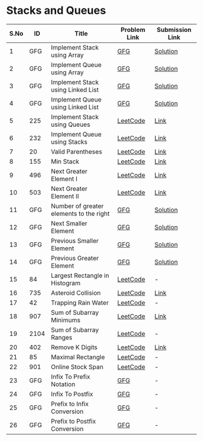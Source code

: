 # Stacks and Queues

| S.No | ID   | Title                                  | Problem Link | Submission Link |
|------|------|----------------------------------------|--------------|----------------|
| 1    | GFG  | Implement Stack using Array            | [GFG](https://www.geeksforgeeks.org/problems/implement-stack-using-array/1) | [Solution](./implement-stack-using-array.java) |
| 2    | GFG  | Implement Queue using Array            | [GFG](https://www.geeksforgeeks.org/problems/implement-queue-using-array/1) | [Solution](./implement-queue-using-array.java) |
| 3    | GFG  | Implement Stack using Linked List      | [GFG](https://www.geeksforgeeks.org/problems/implement-stack-using-linked-list/1) | [Solution](./implement-stack-using-linked-list.java) |
| 4    | GFG  | Implement Queue using Linked List      | [GFG](https://www.geeksforgeeks.org/problems/implement-queue-using-linked-list/1) | [Solution](./implement-queue-using-linked-list.java) |
| 5    | 225  | Implement Stack using Queues            | [LeetCode](https://leetcode.com/problems/implement-stack-using-queues/) | [Link](https://leetcode.com/submissions/detail/1792366719/) |
| 6    | 232  | Implement Queue using Stacks            | [LeetCode](https://leetcode.com/problems/implement-queue-using-stacks/) | [Link](https://leetcode.com/submissions/detail/1792392473/) |
| 7    | 20   | Valid Parentheses                      | [LeetCode](https://leetcode.com/problems/valid-parentheses/) | [Link](https://leetcode.com/submissions/detail/1791776303/) |
| 8    | 155  | Min Stack                              | [LeetCode](https://leetcode.com/problems/min-stack/) | [Link](https://leetcode.com/submissions/detail/1791873441/) |
| 9    | 496  | Next Greater Element I                | [LeetCode](https://leetcode.com/problems/next-greater-element-i/) | [Link](https://leetcode.com/submissions/detail/1795131652/) |
| 10   | 503  | Next Greater Element II               | [LeetCode](https://leetcode.com/problems/next-greater-element-ii/) | [Link](https://leetcode.com/submissions/detail/1795154589/) |
| 11   | GFG  | Number of greater elements to the right | [GFG](https://www.geeksforgeeks.org/problems/number-of-nges-to-the-right/1) | [Solution](./number-of-nges-to-the-right.java) |
| 12   | GFG  | Next Smaller Element                     | [GFG](https://www.geeksforgeeks.org/problems/immediate-smaller-element1142/1) | [Solution](./immediate-smaller-element.java) |
| 13   | GFG  | Previous Smaller Element                  | [GFG](https://www.geeksforgeeks.org/problems/previous-smaller-element/1) | [Solution](./previous-smaller-element.java) |
| 14   | GFG  | Previous Greater Element                  | [GFG](https://www.geeksforgeeks.org/problems/previous-greater-element/1) | [Solution](./previous-greater-element.java) |
| 15   | 84   | Largest Rectangle in Histogram            | [LeetCode](https://leetcode.com/problems/largest-rectangle-in-histogram/) | - |
| 16   | 735  | Asteroid Collision                       | [LeetCode](https://leetcode.com/problems/asteroid-collision/) | [Link](https://leetcode.com/submissions/detail/1797974037/) |
| 17   | 42   | Trapping Rain Water                      | [LeetCode](https://leetcode.com/problems/trapping-rain-water/) | - |
| 18   | 907  | Sum of Subarray Minimums                 | [LeetCode](https://leetcode.com/problems/sum-of-subarray-minimums/) | [Link](https://leetcode.com/submissions/detail/1798128602/) |
| 19   | 2104 | Sum of Subarray Ranges                    | [LeetCode](https://leetcode.com/problems/sum-of-subarray-ranges/) | - |
| 20   | 402  | Remove K Digits                           | [LeetCode](https://leetcode.com/problems/remove-k-digits/) | [Link](https://leetcode.com/submissions/detail/1798160408/) |
| 21   | 85   | Maximal Rectangle                         | [LeetCode](https://leetcode.com/problems/maximal-rectangle/) | - |
| 22   | 901  | Online Stock Span                          | [LeetCode](https://leetcode.com/problems/online-stock-span/) | - |
| 23   | GFG  | Infix To Prefix Notation                   | [GFG](https://www.geeksforgeeks.org/problems/infix-to-prefix-notation/1) | - |
| 24   | GFG  | Infix To Postfix                           | [GFG](https://www.geeksforgeeks.org/problems/infix-to-postfix-1587115620/1) | - |
| 25   | GFG  | Prefix to Infix Conversion                 | [GFG](https://www.geeksforgeeks.org/problems/prefix-to-infix-conversion/1) | - |
| 26   | GFG  | Prefix to Postfix Conversion               | [GFG](https://www.geeksforgeeks.org/problems/prefix-to-postfix-conversion/1) | - |